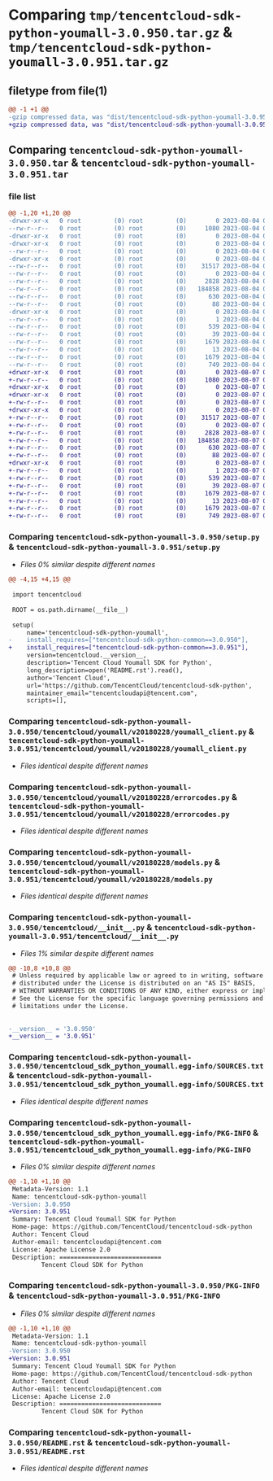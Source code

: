 # Comparing `tmp/tencentcloud-sdk-python-youmall-3.0.950.tar.gz` & `tmp/tencentcloud-sdk-python-youmall-3.0.951.tar.gz`

## filetype from file(1)

```diff
@@ -1 +1 @@
-gzip compressed data, was "dist/tencentcloud-sdk-python-youmall-3.0.950.tar", last modified: Fri Aug  4 00:38:59 2023, max compression
+gzip compressed data, was "dist/tencentcloud-sdk-python-youmall-3.0.951.tar", last modified: Mon Aug  7 00:39:01 2023, max compression
```

## Comparing `tencentcloud-sdk-python-youmall-3.0.950.tar` & `tencentcloud-sdk-python-youmall-3.0.951.tar`

### file list

```diff
@@ -1,20 +1,20 @@
-drwxr-xr-x   0 root         (0) root         (0)        0 2023-08-04 00:38:59.000000 tencentcloud-sdk-python-youmall-3.0.950/
--rw-r--r--   0 root         (0) root         (0)     1080 2023-08-04 00:38:59.000000 tencentcloud-sdk-python-youmall-3.0.950/setup.py
-drwxr-xr-x   0 root         (0) root         (0)        0 2023-08-04 00:38:59.000000 tencentcloud-sdk-python-youmall-3.0.950/tencentcloud/
-drwxr-xr-x   0 root         (0) root         (0)        0 2023-08-04 00:38:59.000000 tencentcloud-sdk-python-youmall-3.0.950/tencentcloud/youmall/
--rw-r--r--   0 root         (0) root         (0)        0 2023-08-04 00:38:59.000000 tencentcloud-sdk-python-youmall-3.0.950/tencentcloud/youmall/__init__.py
-drwxr-xr-x   0 root         (0) root         (0)        0 2023-08-04 00:38:59.000000 tencentcloud-sdk-python-youmall-3.0.950/tencentcloud/youmall/v20180228/
--rw-r--r--   0 root         (0) root         (0)    31517 2023-08-04 00:38:59.000000 tencentcloud-sdk-python-youmall-3.0.950/tencentcloud/youmall/v20180228/youmall_client.py
--rw-r--r--   0 root         (0) root         (0)        0 2023-08-04 00:38:59.000000 tencentcloud-sdk-python-youmall-3.0.950/tencentcloud/youmall/v20180228/__init__.py
--rw-r--r--   0 root         (0) root         (0)     2828 2023-08-04 00:38:59.000000 tencentcloud-sdk-python-youmall-3.0.950/tencentcloud/youmall/v20180228/errorcodes.py
--rw-r--r--   0 root         (0) root         (0)   184858 2023-08-04 00:38:59.000000 tencentcloud-sdk-python-youmall-3.0.950/tencentcloud/youmall/v20180228/models.py
--rw-r--r--   0 root         (0) root         (0)      630 2023-08-04 00:38:59.000000 tencentcloud-sdk-python-youmall-3.0.950/tencentcloud/__init__.py
--rw-r--r--   0 root         (0) root         (0)       88 2023-08-04 00:38:59.000000 tencentcloud-sdk-python-youmall-3.0.950/setup.cfg
-drwxr-xr-x   0 root         (0) root         (0)        0 2023-08-04 00:38:59.000000 tencentcloud-sdk-python-youmall-3.0.950/tencentcloud_sdk_python_youmall.egg-info/
--rw-r--r--   0 root         (0) root         (0)        1 2023-08-04 00:38:59.000000 tencentcloud-sdk-python-youmall-3.0.950/tencentcloud_sdk_python_youmall.egg-info/dependency_links.txt
--rw-r--r--   0 root         (0) root         (0)      539 2023-08-04 00:38:59.000000 tencentcloud-sdk-python-youmall-3.0.950/tencentcloud_sdk_python_youmall.egg-info/SOURCES.txt
--rw-r--r--   0 root         (0) root         (0)       39 2023-08-04 00:38:59.000000 tencentcloud-sdk-python-youmall-3.0.950/tencentcloud_sdk_python_youmall.egg-info/requires.txt
--rw-r--r--   0 root         (0) root         (0)     1679 2023-08-04 00:38:59.000000 tencentcloud-sdk-python-youmall-3.0.950/tencentcloud_sdk_python_youmall.egg-info/PKG-INFO
--rw-r--r--   0 root         (0) root         (0)       13 2023-08-04 00:38:59.000000 tencentcloud-sdk-python-youmall-3.0.950/tencentcloud_sdk_python_youmall.egg-info/top_level.txt
--rw-r--r--   0 root         (0) root         (0)     1679 2023-08-04 00:38:59.000000 tencentcloud-sdk-python-youmall-3.0.950/PKG-INFO
--rw-r--r--   0 root         (0) root         (0)      749 2023-08-04 00:38:59.000000 tencentcloud-sdk-python-youmall-3.0.950/README.rst
+drwxr-xr-x   0 root         (0) root         (0)        0 2023-08-07 00:39:01.000000 tencentcloud-sdk-python-youmall-3.0.951/
+-rw-r--r--   0 root         (0) root         (0)     1080 2023-08-07 00:39:01.000000 tencentcloud-sdk-python-youmall-3.0.951/setup.py
+drwxr-xr-x   0 root         (0) root         (0)        0 2023-08-07 00:39:01.000000 tencentcloud-sdk-python-youmall-3.0.951/tencentcloud/
+drwxr-xr-x   0 root         (0) root         (0)        0 2023-08-07 00:39:01.000000 tencentcloud-sdk-python-youmall-3.0.951/tencentcloud/youmall/
+-rw-r--r--   0 root         (0) root         (0)        0 2023-08-07 00:39:01.000000 tencentcloud-sdk-python-youmall-3.0.951/tencentcloud/youmall/__init__.py
+drwxr-xr-x   0 root         (0) root         (0)        0 2023-08-07 00:39:01.000000 tencentcloud-sdk-python-youmall-3.0.951/tencentcloud/youmall/v20180228/
+-rw-r--r--   0 root         (0) root         (0)    31517 2023-08-07 00:39:01.000000 tencentcloud-sdk-python-youmall-3.0.951/tencentcloud/youmall/v20180228/youmall_client.py
+-rw-r--r--   0 root         (0) root         (0)        0 2023-08-07 00:39:01.000000 tencentcloud-sdk-python-youmall-3.0.951/tencentcloud/youmall/v20180228/__init__.py
+-rw-r--r--   0 root         (0) root         (0)     2828 2023-08-07 00:39:01.000000 tencentcloud-sdk-python-youmall-3.0.951/tencentcloud/youmall/v20180228/errorcodes.py
+-rw-r--r--   0 root         (0) root         (0)   184858 2023-08-07 00:39:01.000000 tencentcloud-sdk-python-youmall-3.0.951/tencentcloud/youmall/v20180228/models.py
+-rw-r--r--   0 root         (0) root         (0)      630 2023-08-07 00:39:01.000000 tencentcloud-sdk-python-youmall-3.0.951/tencentcloud/__init__.py
+-rw-r--r--   0 root         (0) root         (0)       88 2023-08-07 00:39:01.000000 tencentcloud-sdk-python-youmall-3.0.951/setup.cfg
+drwxr-xr-x   0 root         (0) root         (0)        0 2023-08-07 00:39:01.000000 tencentcloud-sdk-python-youmall-3.0.951/tencentcloud_sdk_python_youmall.egg-info/
+-rw-r--r--   0 root         (0) root         (0)        1 2023-08-07 00:39:01.000000 tencentcloud-sdk-python-youmall-3.0.951/tencentcloud_sdk_python_youmall.egg-info/dependency_links.txt
+-rw-r--r--   0 root         (0) root         (0)      539 2023-08-07 00:39:01.000000 tencentcloud-sdk-python-youmall-3.0.951/tencentcloud_sdk_python_youmall.egg-info/SOURCES.txt
+-rw-r--r--   0 root         (0) root         (0)       39 2023-08-07 00:39:01.000000 tencentcloud-sdk-python-youmall-3.0.951/tencentcloud_sdk_python_youmall.egg-info/requires.txt
+-rw-r--r--   0 root         (0) root         (0)     1679 2023-08-07 00:39:01.000000 tencentcloud-sdk-python-youmall-3.0.951/tencentcloud_sdk_python_youmall.egg-info/PKG-INFO
+-rw-r--r--   0 root         (0) root         (0)       13 2023-08-07 00:39:01.000000 tencentcloud-sdk-python-youmall-3.0.951/tencentcloud_sdk_python_youmall.egg-info/top_level.txt
+-rw-r--r--   0 root         (0) root         (0)     1679 2023-08-07 00:39:01.000000 tencentcloud-sdk-python-youmall-3.0.951/PKG-INFO
+-rw-r--r--   0 root         (0) root         (0)      749 2023-08-07 00:39:01.000000 tencentcloud-sdk-python-youmall-3.0.951/README.rst
```

### Comparing `tencentcloud-sdk-python-youmall-3.0.950/setup.py` & `tencentcloud-sdk-python-youmall-3.0.951/setup.py`

 * *Files 0% similar despite different names*

```diff
@@ -4,15 +4,15 @@
 
 import tencentcloud
 
 ROOT = os.path.dirname(__file__)
 
 setup(
     name='tencentcloud-sdk-python-youmall',
-    install_requires=["tencentcloud-sdk-python-common==3.0.950"],
+    install_requires=["tencentcloud-sdk-python-common==3.0.951"],
     version=tencentcloud.__version__,
     description='Tencent Cloud Youmall SDK for Python',
     long_description=open('README.rst').read(),
     author='Tencent Cloud',
     url='https://github.com/TencentCloud/tencentcloud-sdk-python',
     maintainer_email="tencentcloudapi@tencent.com",
     scripts=[],
```

### Comparing `tencentcloud-sdk-python-youmall-3.0.950/tencentcloud/youmall/v20180228/youmall_client.py` & `tencentcloud-sdk-python-youmall-3.0.951/tencentcloud/youmall/v20180228/youmall_client.py`

 * *Files identical despite different names*

### Comparing `tencentcloud-sdk-python-youmall-3.0.950/tencentcloud/youmall/v20180228/errorcodes.py` & `tencentcloud-sdk-python-youmall-3.0.951/tencentcloud/youmall/v20180228/errorcodes.py`

 * *Files identical despite different names*

### Comparing `tencentcloud-sdk-python-youmall-3.0.950/tencentcloud/youmall/v20180228/models.py` & `tencentcloud-sdk-python-youmall-3.0.951/tencentcloud/youmall/v20180228/models.py`

 * *Files identical despite different names*

### Comparing `tencentcloud-sdk-python-youmall-3.0.950/tencentcloud/__init__.py` & `tencentcloud-sdk-python-youmall-3.0.951/tencentcloud/__init__.py`

 * *Files 1% similar despite different names*

```diff
@@ -10,8 +10,8 @@
 # Unless required by applicable law or agreed to in writing, software
 # distributed under the License is distributed on an "AS IS" BASIS,
 # WITHOUT WARRANTIES OR CONDITIONS OF ANY KIND, either express or implied.
 # See the License for the specific language governing permissions and
 # limitations under the License.
 
 
-__version__ = '3.0.950'
+__version__ = '3.0.951'
```

### Comparing `tencentcloud-sdk-python-youmall-3.0.950/tencentcloud_sdk_python_youmall.egg-info/SOURCES.txt` & `tencentcloud-sdk-python-youmall-3.0.951/tencentcloud_sdk_python_youmall.egg-info/SOURCES.txt`

 * *Files identical despite different names*

### Comparing `tencentcloud-sdk-python-youmall-3.0.950/tencentcloud_sdk_python_youmall.egg-info/PKG-INFO` & `tencentcloud-sdk-python-youmall-3.0.951/tencentcloud_sdk_python_youmall.egg-info/PKG-INFO`

 * *Files 0% similar despite different names*

```diff
@@ -1,10 +1,10 @@
 Metadata-Version: 1.1
 Name: tencentcloud-sdk-python-youmall
-Version: 3.0.950
+Version: 3.0.951
 Summary: Tencent Cloud Youmall SDK for Python
 Home-page: https://github.com/TencentCloud/tencentcloud-sdk-python
 Author: Tencent Cloud
 Author-email: tencentcloudapi@tencent.com
 License: Apache License 2.0
 Description: ============================
         Tencent Cloud SDK for Python
```

### Comparing `tencentcloud-sdk-python-youmall-3.0.950/PKG-INFO` & `tencentcloud-sdk-python-youmall-3.0.951/PKG-INFO`

 * *Files 0% similar despite different names*

```diff
@@ -1,10 +1,10 @@
 Metadata-Version: 1.1
 Name: tencentcloud-sdk-python-youmall
-Version: 3.0.950
+Version: 3.0.951
 Summary: Tencent Cloud Youmall SDK for Python
 Home-page: https://github.com/TencentCloud/tencentcloud-sdk-python
 Author: Tencent Cloud
 Author-email: tencentcloudapi@tencent.com
 License: Apache License 2.0
 Description: ============================
         Tencent Cloud SDK for Python
```

### Comparing `tencentcloud-sdk-python-youmall-3.0.950/README.rst` & `tencentcloud-sdk-python-youmall-3.0.951/README.rst`

 * *Files identical despite different names*

